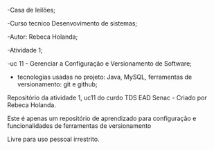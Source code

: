 -Casa de leilões;

-Curso tecnico Desenvovimento de sistemas;

-Autor: Rebeca Holanda;

-Atividade 1;

-uc 11 - Gerenciar a Configuração e Versionamento de Software;
- tecnologias usadas no projeto: Java, MySQL, ferramentas de versionamento: git e github;



Repositório da atividade 1, uc11 do curdo TDS EAD Senac - Criado por Rebeca Holanda.

Este é apenas um repositório de aprendizado para configuração e funcionalidades de ferramentas de versionamento

Livre para uso pessoal irrestrito.